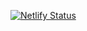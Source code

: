 [![Netlify Status](https://api.netlify.com/api/v1/badges/852f6ead-ffa0-4f06-9325-480109105a7a/deploy-status)](https://app.netlify.com/sites/blissful-benz-a23ae7/deploys)

